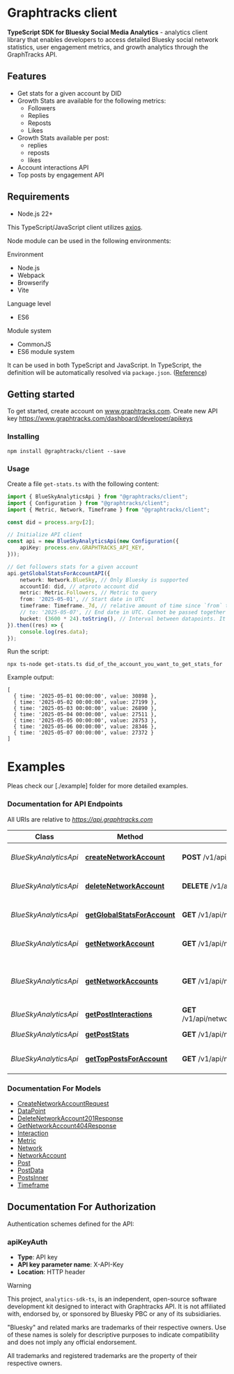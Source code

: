 # Graphtracks client


**TypeScript SDK for Bluesky Social Media Analytics** - analytics client library that enables developers to access detailed Bluesky social network statistics, user engagement metrics, and growth analytics through the GraphTracks API.


## Features

* Get stats for a given account by DID 
* Growth Stats are available for the following metrics:
    * Followers
    * Replies
    * Reposts
    * Likes
* Growth Stats available per post:
    * replies
    * reposts 
    * likes
* Account interactions API
* Top posts by engagement API


## Requirements

* Node.js 22+

This TypeScript/JavaScript client  utilizes [axios](https://github.com/axios/axios). 

Node module can be used in the following environments:

Environment
* Node.js
* Webpack
* Browserify
* Vite

Language level
* ES6

Module system
* CommonJS
* ES6 module system

It can be used in both TypeScript and JavaScript. In TypeScript, the definition will be automatically resolved via `package.json`. ([Reference](https://www.typescriptlang.org/docs/handbook/declaration-files/consumption.html))


## Getting started 

To get started, create account on www.graphtracks.com. 
Create new API key https://www.graphtracks.com/dashboard/developer/apikeys


### Installing

```
npm install @graphtracks/client --save
```

### Usage

Create a file `get-stats.ts` with the following content:

```typescript
import { BlueSkyAnalyticsApi } from "@graphtracks/client";
import { Configuration } from "@graphtracks/client";
import { Metric, Network, Timeframe } from "@graphtracks/client";

const did = process.argv[2];

// Initialize API client
const api = new BlueSkyAnalyticsApi(new Configuration({
    apiKey: process.env.GRAPHTRACKS_API_KEY,
}));

// Get followers stats for a given account
api.getGlobalStatsForAccountAPI({
    network: Network.BlueSky, // Only Bluesky is supported 
    accountId: did, // atproto account did
    metric: Metric.Followers, // Metric to query
    from: '2025-05-01', // Start date in UTC
    timeframe: Timeframe._7d, // relative amount of time since `from` to get metric
    // to: '2025-05-07', // End date in UTC. Cannot be passed together with timeframe
    bucket: (3600 * 24).toString(), // Interval between datapoints. It is recommended to keep datapoints count low both for UX and performance
}).then((res) => {
    console.log(res.data);
});
```

Run the script:

```
npx ts-node get-stats.ts did_of_the_account_you_want_to_get_stats_for
```

Example output:

```
[
  { time: '2025-05-01 00:00:00', value: 30898 },
  { time: '2025-05-02 00:00:00', value: 27199 },
  { time: '2025-05-03 00:00:00', value: 26890 },
  { time: '2025-05-04 00:00:00', value: 27511 },
  { time: '2025-05-05 00:00:00', value: 28753 },
  { time: '2025-05-06 00:00:00', value: 28346 },
  { time: '2025-05-07 00:00:00', value: 27372 }
]
```

# Examples

Pleas check our [./example]  folder for more detailed examples.


### Documentation for API Endpoints

All URIs are relative to *https://api.graphtracks.com*

Class | Method | HTTP request | Description
------------ | ------------- | ------------- | -------------
*BlueSkyAnalyticsApi* | [**createNetworkAccount**](docs/BlueSkyAnalyticsApi.md#createnetworkaccount) | **POST** /v1/api/networks/account | Create a network account
*BlueSkyAnalyticsApi* | [**deleteNetworkAccount**](docs/BlueSkyAnalyticsApi.md#deletenetworkaccount) | **DELETE** /v1/api/networks/accounts/{account_id} | Delete a network account
*BlueSkyAnalyticsApi* | [**getGlobalStatsForAccount**](docs/BlueSkyAnalyticsApi.md#getglobalstatsforaccount) | **GET** /v1/api/networks/{network}/accounts/{account_id}/stats/{metric} | Growth rate statistics for account
*BlueSkyAnalyticsApi* | [**getNetworkAccount**](docs/BlueSkyAnalyticsApi.md#getnetworkaccount) | **GET** /v1/api/networks/accounts/{account_id} | Get a network account
*BlueSkyAnalyticsApi* | [**getNetworkAccounts**](docs/BlueSkyAnalyticsApi.md#getnetworkaccounts) | **GET** /v1/api/networks/accounts | Get network accounts for current user
*BlueSkyAnalyticsApi* | [**getPostInteractions**](docs/BlueSkyAnalyticsApi.md#getpostinteractions) | **GET** /v1/api/networks/{network}/accounts/{account_id}/posts/{post_id}/interactions/{metric} | Get post interactions
*BlueSkyAnalyticsApi* | [**getPostStats**](docs/BlueSkyAnalyticsApi.md#getpoststats) | **GET** /v1/api/networks/{network}/accounts/{account_id}/posts/{post_id}/stats | Get post statistics
*BlueSkyAnalyticsApi* | [**getTopPostsForAccount**](docs/BlueSkyAnalyticsApi.md#gettoppostsforaccount) | **GET** /v1/api/networks/{network}/accounts/{account_id}/top-posts | Get top posts for an account


### Documentation For Models

 - [CreateNetworkAccountRequest](docs/CreateNetworkAccountRequest.md)
 - [DataPoint](docs/DataPoint.md)
 - [DeleteNetworkAccount201Response](docs/DeleteNetworkAccount201Response.md)
 - [GetNetworkAccount404Response](docs/GetNetworkAccount404Response.md)
 - [Interaction](docs/Interaction.md)
 - [Metric](docs/Metric.md)
 - [Network](docs/Network.md)
 - [NetworkAccount](docs/NetworkAccount.md)
 - [Post](docs/Post.md)
 - [PostData](docs/PostData.md)
 - [PostsInner](docs/PostsInner.md)
 - [Timeframe](docs/Timeframe.md)


<a id="documentation-for-authorization"></a>
## Documentation For Authorization


Authentication schemes defined for the API:
<a id="apiKeyAuth"></a>
### apiKeyAuth

- **Type**: API key
- **API key parameter name**: X-API-Key
- **Location**: HTTP header




> [!WARNING]
> This project, `analytics-sdk-ts`, is an independent, open-source software development kit designed to interact with Graphtracks API. It is not affiliated with, endorsed by, or sponsored by Bluesky PBC or any of its subsidiaries.
>
> "Bluesky" and related marks are trademarks of their respective owners. Use of these names is solely for descriptive purposes to indicate compatibility and does not imply any official endorsement.
>
> All trademarks and registered trademarks are the property of their respective owners.
